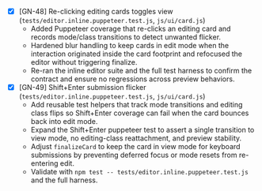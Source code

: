 - [x] [GN-48] Re-clicking editing cards toggles view (`tests/editor.inline.puppeteer.test.js`, `js/ui/card.js`)
    - Added Puppeteer coverage that re-clicks an editing card and records mode/class transitions to detect unwanted flicker.
    - Hardened blur handling to keep cards in edit mode when the interaction originated inside the card footprint and refocused the editor without triggering finalize.
    - Re-ran the inline editor suite and the full test harness to confirm the contract and ensure no regressions across preview behaviors.
- [x] [GN-49] Shift+Enter submission flicker (`tests/editor.inline.puppeteer.test.js`, `js/ui/card.js`)
    - Add reusable test helpers that track mode transitions and editing class flips so Shift+Enter coverage can fail when the card bounces back into edit mode.
    - Expand the Shift+Enter puppeteer test to assert a single transition to view mode, no editing-class reattachment, and preview stability.
    - Adjust `finalizeCard` to keep the card in view mode for keyboard submissions by preventing deferred focus or mode resets from re-entering edit.
    - Validate with `npm test -- tests/editor.inline.puppeteer.test.js` and the full harness.
